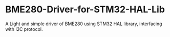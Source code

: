 # BME280-Driver-for-STM32-HAL-Lib
A Light and simple driver of BME280 using STM32 HAL library, interfacing with I2C protocol.
